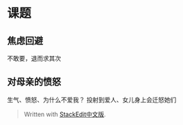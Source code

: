 # 课题
## 焦虑回避
不敢要，退而求其次
## 对母亲的愤怒
生气、愤怒、为什么不爱我？
投射到爱人、女儿身上会迁怒她们


> Written with [StackEdit中文版](https://stackedit.cn/).
<!--stackedit_data:
eyJoaXN0b3J5IjpbMzUxOTg2Njg0XX0=
-->
